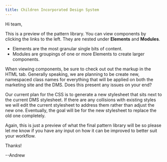 ```yaml
---
title: Children Incorporated Design System
---
```


Hi team,

This is a preview of the pattern library. You can view components by clicking the links to the left. They are nested under **Elements** and **Modules**.

- Elements are the most granular single bits of content.
- Modules are groupings of one or more Elements to create larger components.

When viewing components, be sure to check out out the markup in the HTML tab. Generally speaking, we are planning to be create new, namespaced class names for everything that will be applied on both the marketing site and the DMS. Does this present any issues on your end?

Our current plan for the CSS is to generate a new stylesheet that sits next to the current DMS stylesheet. If there are any collisions with existing styles we will edit the current stylesheet to address them rather than adjust the new one. Eventually, the goal will be for the new stylesheet to replace the old one completely.

Again, this is just a preview of what the final pattern library will be so please let me know if you have any input on how it can be improved to better suit your workflow.

Thanks!

--Andrew